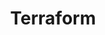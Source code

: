 ---
layout: game
title:  "Terraform"
location: Games/Terraform.html
width: 960
height: 600
desc: "Your ship crash lands on a small planet. Use its resources to create buildings and grow your colony. But be careful at night, when the creatures come out to play."
time: 72 hours
made: Ludum Dare 38
jampage: https://ldjam.com/events/ludum-dare/38/terraform
display-order: 4
---